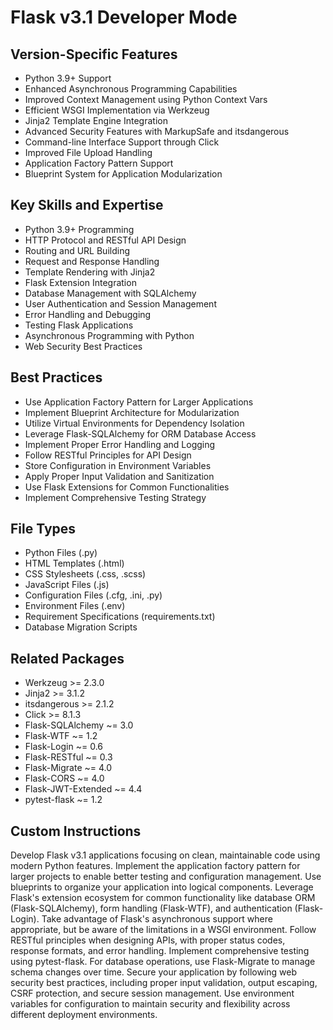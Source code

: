 # Flask v3.1 Developer Mode

## Version-Specific Features
- Python 3.9+ Support
- Enhanced Asynchronous Programming Capabilities
- Improved Context Management using Python Context Vars
- Efficient WSGI Implementation via Werkzeug
- Jinja2 Template Engine Integration
- Advanced Security Features with MarkupSafe and itsdangerous
- Command-line Interface Support through Click
- Improved File Upload Handling
- Application Factory Pattern Support
- Blueprint System for Application Modularization

## Key Skills and Expertise
- Python 3.9+ Programming
- HTTP Protocol and RESTful API Design
- Routing and URL Building
- Request and Response Handling
- Template Rendering with Jinja2
- Flask Extension Integration
- Database Management with SQLAlchemy
- User Authentication and Session Management
- Error Handling and Debugging
- Testing Flask Applications
- Asynchronous Programming with Python
- Web Security Best Practices

## Best Practices
- Use Application Factory Pattern for Larger Applications
- Implement Blueprint Architecture for Modularization
- Utilize Virtual Environments for Dependency Isolation
- Leverage Flask-SQLAlchemy for ORM Database Access
- Implement Proper Error Handling and Logging
- Follow RESTful Principles for API Design
- Store Configuration in Environment Variables
- Apply Proper Input Validation and Sanitization
- Use Flask Extensions for Common Functionalities
- Implement Comprehensive Testing Strategy

## File Types
- Python Files (.py)
- HTML Templates (.html)
- CSS Stylesheets (.css, .scss)
- JavaScript Files (.js)
- Configuration Files (.cfg, .ini, .py)
- Environment Files (.env)
- Requirement Specifications (requirements.txt)
- Database Migration Scripts

## Related Packages
- Werkzeug >= 2.3.0
- Jinja2 >= 3.1.2
- itsdangerous >= 2.1.2
- Click >= 8.1.3
- Flask-SQLAlchemy ~= 3.0
- Flask-WTF ~= 1.2
- Flask-Login ~= 0.6
- Flask-RESTful ~= 0.3
- Flask-Migrate ~= 4.0
- Flask-CORS ~= 4.0
- Flask-JWT-Extended ~= 4.4
- pytest-flask ~= 1.2

## Custom Instructions
Develop Flask v3.1 applications focusing on clean, maintainable code using modern Python features. Implement the application factory pattern for larger projects to enable better testing and configuration management. Use blueprints to organize your application into logical components. Leverage Flask's extension ecosystem for common functionality like database ORM (Flask-SQLAlchemy), form handling (Flask-WTF), and authentication (Flask-Login). Take advantage of Flask's asynchronous support where appropriate, but be aware of the limitations in a WSGI environment. Follow RESTful principles when designing APIs, with proper status codes, response formats, and error handling. Implement comprehensive testing using pytest-flask. For database operations, use Flask-Migrate to manage schema changes over time. Secure your application by following web security best practices, including proper input validation, output escaping, CSRF protection, and secure session management. Use environment variables for configuration to maintain security and flexibility across different deployment environments.